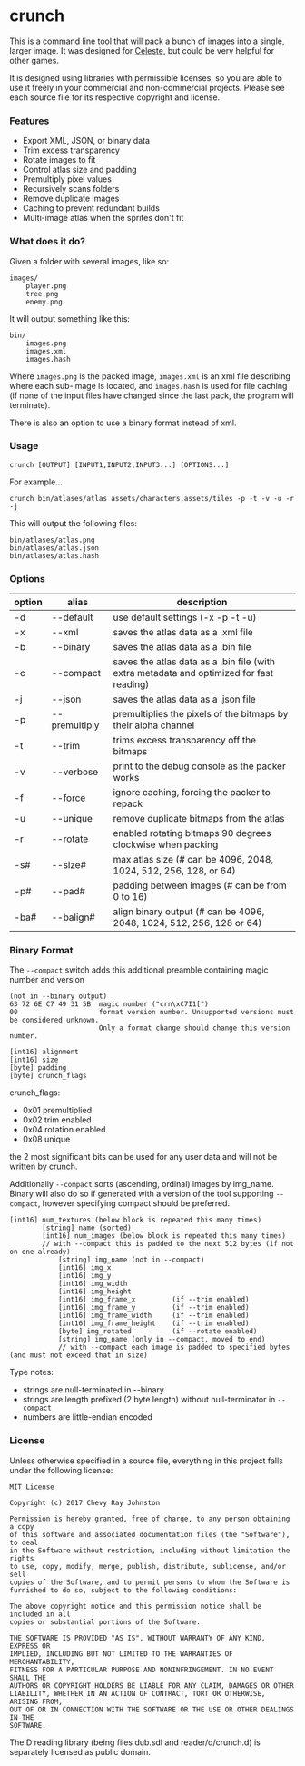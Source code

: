 # crunch

This is a command line tool that will pack a bunch of images into a single, larger image. It was designed for [Celeste](http://www.celestegame.com/), but could be very helpful for other games.

It is designed using libraries with permissible licenses, so you are able to use it freely in your commercial and non-commercial projects. Please see each source file for its respective copyright and license.

### Features

- Export XML, JSON, or binary data
- Trim excess transparency
- Rotate images to fit
- Control atlas size and padding
- Premultiply pixel values
- Recursively scans folders
- Remove duplicate images
- Caching to prevent redundant builds
- Multi-image atlas when the sprites don't fit

### What does it do?

Given a folder with several images, like so:

```
images/
    player.png
    tree.png
    enemy.png
```

It will output something like this:

```
bin/
    images.png
    images.xml
    images.hash
```

Where `images.png` is the packed image, `images.xml` is an xml file describing where each sub-image is located, and `images.hash` is used for file caching (if none of the input files have changed since the last pack, the program will terminate).

There is also an option to use a binary format instead of xml.

### Usage

`crunch [OUTPUT] [INPUT1,INPUT2,INPUT3...] [OPTIONS...]`

For example...

`crunch bin/atlases/atlas assets/characters,assets/tiles -p -t -v -u -r -j`

This will output the following files:

```
bin/atlases/atlas.png
bin/atlases/atlas.json
bin/atlases/atlas.hash
```

### Options

| option        | alias         | description |
| ------------- | ------------- | ------------|
| -d            | --default     | use default settings (-x -p -t -u) |
| -x            | --xml         | saves the atlas data as a .xml file |
| -b            | --binary      | saves the atlas data as a .bin file |
| -c            | --compact     | saves the atlas data as a .bin file (with extra metadata and optimized for fast reading) |
| -j            | --json        | saves the atlas data as a .json file |
| -p            | --premultiply | premultiplies the pixels of the bitmaps by their alpha channel |
| -t            | --trim        | trims excess transparency off the bitmaps |
| -v            | --verbose     | print to the debug console as the packer works |
| -f            | --force       | ignore caching, forcing the packer to repack |
| -u            | --unique      | remove duplicate bitmaps from the atlas |
| -r            | --rotate      | enabled rotating bitmaps 90 degrees clockwise when packing |
| -s#           | --size#       | max atlas size (# can be 4096, 2048, 1024, 512, 256, 128, or 64) |
| -p#           | --pad#        | padding between images (# can be from 0 to 16) |
| -ba#          | --balign#     | align binary output (# can be 4096, 2048, 1024, 512, 256, 128 or 64) |

### Binary Format

The `--compact` switch adds this additional preamble containing magic number and version
```
(not in --binary output)
63 72 6E C7 49 31 5B  magic number ("crn\xC7I1[")
00                    format version number. Unsupported versions must be considered unknown.
                      Only a format change should change this version number.

[int16] alignment
[int16] size
[byte] padding
[byte] crunch_flags
```

crunch_flags:
- 0x01 premultiplied
- 0x02 trim enabled
- 0x04 rotation enabled
- 0x08 unique

the 2 most significant bits can be used for any user data and will not be written by crunch.

Additionally `--compact` sorts (ascending, ordinal) images by img_name. Binary will also do so if generated with a version of the tool supporting `--compact`, however specifying compact should be preferred.

```
[int16] num_textures (below block is repeated this many times)
        [string] name (sorted)
        [int16] num_images (below block is repeated this many times)
        // with --compact this is padded to the next 512 bytes (if not on one already)
            [string] img_name (not in --compact)
            [int16] img_x
            [int16] img_y
            [int16] img_width
            [int16] img_height
            [int16] img_frame_x         (if --trim enabled)
            [int16] img_frame_y         (if --trim enabled)
            [int16] img_frame_width     (if --trim enabled)
            [int16] img_frame_height    (if --trim enabled)
            [byte] img_rotated          (if --rotate enabled)
            [string] img_name (only in --compact, moved to end)
            // with --compact each image is padded to specified bytes (and must not exceed that in size)
```

Type notes:
- strings are null-terminated in --binary
- strings are length prefixed (2 byte length) without null-terminator in `--compact`
- numbers are little-endian encoded

### License

Unless otherwise specified in a source file, everything in this project falls under the following license:

```
MIT License

Copyright (c) 2017 Chevy Ray Johnston

Permission is hereby granted, free of charge, to any person obtaining a copy
of this software and associated documentation files (the "Software"), to deal
in the Software without restriction, including without limitation the rights
to use, copy, modify, merge, publish, distribute, sublicense, and/or sell
copies of the Software, and to permit persons to whom the Software is
furnished to do so, subject to the following conditions:

The above copyright notice and this permission notice shall be included in all
copies or substantial portions of the Software.

THE SOFTWARE IS PROVIDED "AS IS", WITHOUT WARRANTY OF ANY KIND, EXPRESS OR
IMPLIED, INCLUDING BUT NOT LIMITED TO THE WARRANTIES OF MERCHANTABILITY,
FITNESS FOR A PARTICULAR PURPOSE AND NONINFRINGEMENT. IN NO EVENT SHALL THE
AUTHORS OR COPYRIGHT HOLDERS BE LIABLE FOR ANY CLAIM, DAMAGES OR OTHER
LIABILITY, WHETHER IN AN ACTION OF CONTRACT, TORT OR OTHERWISE, ARISING FROM,
OUT OF OR IN CONNECTION WITH THE SOFTWARE OR THE USE OR OTHER DEALINGS IN THE
SOFTWARE.
```

The D reading library (being files dub.sdl and reader/d/crunch.d) is separately licensed as public domain.
